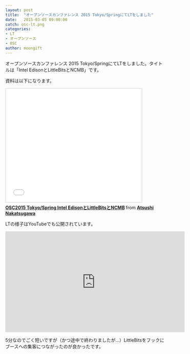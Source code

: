 ```yaml
---
layout: post
title:  "オープンソースカンファレンス 2015 Tokyo/SpringにてLTをしました"
date:   2015-03-05 09:00:00
catch: osc-lt.png
categories:
- LT
- オープンソース
- OSC
author: moongift
---
```


オープンソースカンファレンス 2015 Tokyo/SpringにてLTをしました。タイトルは「Intel EdisonとLittleBitsとNCMB」です。

資料は以下になります。

<iframe src="//www.slideshare.net/slideshow/embed_code/45401311" width="425" height="355" frameborder="0" marginwidth="0" marginheight="0" scrolling="no" style="border:1px solid #CCC; border-width:1px; margin-bottom:5px; max-width: 100%;" allowfullscreen> </iframe> <div style="margin-bottom:5px"> <strong> <a href="//www.slideshare.net/moongift/osc-tokyo-45401311" title="OSC2015 Tokyo/Spring Intel EdisonとLittleBitsとNCMB" target="_blank">OSC2015 Tokyo/Spring Intel EdisonとLittleBitsとNCMB</a> </strong> from <strong><a href="//www.slideshare.net/moongift" target="_blank">Atsushi Nakatsugawa</a></strong> </div>

LTの様子はYouTubeでも公開されています。

<iframe width="560" height="315" src="https://www.youtube.com/embed/7GFlrs8S0tE" frameborder="0" allowfullscreen></iframe>

5分なのでごく短いですが（かつ途中で終わりましたが…）LittleBitsをフックにブースへの集客につながったのが良かったです。

